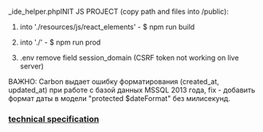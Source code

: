 _ide_helper.phpINIT JS PROJECT (copy path and files into /public):
1. into './resources/js/react_elements' - $ npm run build

2. into './' - $ npm run prod

3. .env remove field session_domain (CSRF token not working on live server)


ВАЖНО: Carbon выдает ошибку форматирования (created_at, updated_at) при работе с базой данных MSSQL 2013 года, fix - добавить формат даты в модели "protected $dateFormat" без милисекунд.


### [technical specification](https://docs.google.com/spreadsheets/d/1adbpRLSe01Lt3wmA7m_kfQfanEOvDrZOzMMa_gvWcyM/edit#gid=0)
